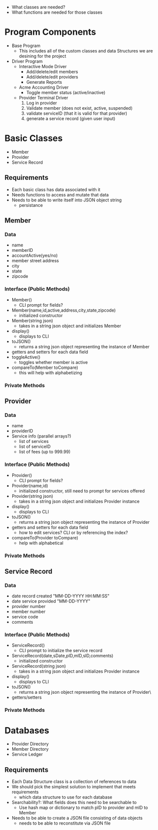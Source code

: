   - What classes are needed?
  - What functions are needed for those classes
  
# Program Components
  - Base Program
    - This includes all of the custom classes and data Structures we are desining for the project
  - Driver Program
    - Interactive Mode Driver
      * Add/delete/edit members
      * Add/delete/edit providers
      * Generate Reports
    - Acme Accounting Driver
      * Toggle member status (active/inactive)
    - Provider Terminal Driver
      1. Log in provider
      2. Validate member (does not exist, active, suspended)
      3. validate serviceID (that it is valid for that provider)
      4. generate a service record (given user input)

# Basic Classes
  - Member
  - Provider
  - Service Record
## Requirements
  - Each basic class has data associated with it
  - Needs functions to access and mutate that data
  - Needs to be able to write itself into JSON object string
    - persistance
## Member
### Data
  - name
  - memberID
  - accountActive(yes/no)
  - member street address
  - city
  - state
  - zipcode
### Interface (Public Methods)
  - Member()
    - CLI prompt for fields?
  - Member(name,id,active,address,city,state,zipcode)
    - initialized constructor
  - Member(string json)
    - takes in a string json object and initializes Member
  - display()
    - displays to CLI
  - toJSON()
    - returns a string json object representing the instance of Member
  - getters and setters for each data field
  - toggleActive()
    - toggles whether member is active
  - compareTo(Member toCompare)
    - this will help with alphabetizing
### Private Methods


## Provider
### Data
  - name
  - providerID
  - Service info (parallel arrays?)
    - list of services
    - list of serviceID
    - list of fees (up to 999.99)
### Interface (Public Methods)
- Provider()
  - CLI prompt for fields?
- Provider(name,id)
  - initialized constructor, still need to prompt for services offered
- Provider(string json)
  - takes in a string json object and initializes Provider instance
- display()
  - displays to CLI
- toJSON()
  - returns a string json object representing the instance of Provider
- getters and setters for each data field
  - how to edit services? CLI or by referencing the index?
- compareTo(Provider toCompare)
  - help with alphabetical
### Private Methods

## Service Record
### Data
- date record created "MM-DD-YYYY HH:MM:SS"
- date service provided "MM-DD-YYYY"
- provider number
- member number
- service code
- comments
### Interface (Public Methods)
- ServiceRecord()
  - CLI prompt to initialize the service record
- ServiceRecord(date,sDate,pID,mID,sID,comments)
  - initialized constructor
- ServiceRecord(string json)
  - takes in a string json object and initializes Provider instance
- display()
  - displays to CLI
- toJSON()
  - returns a string json object representing the instance of Provider\
- getters/setters
### Private Methods


# Databases
  - Provider Directory
  - Member Directory
  - Service Ledger
## Requirements
  - Each Data Structure class is a collection of references to data
  - We should pick the simplest solution to implement that meets requirements
    - which data structure to use for each database
  - Searchability?: What fields does this need to be searchable to
    - Use hash map or dictionary to match pID to provider and mID to Member
  - Needs to be able to create a JSON file consisting of data objects
    - needs to be able to reconstitute via JSON file
